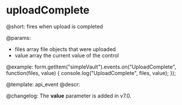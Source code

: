 uploadComplete
=============

@short: fires when upload is completed
 

@params:
- files      array      file objects that were uploaded
- value     array     the current value of the control 


@example:
form.getItem("simpleVault").events.on("UploadComplete", function(files, value) {
    console.log("UploadComplete", files, value);
});


@template: api_event
@descr:

@changelog:
The **value** parameter is added in v7.0.
